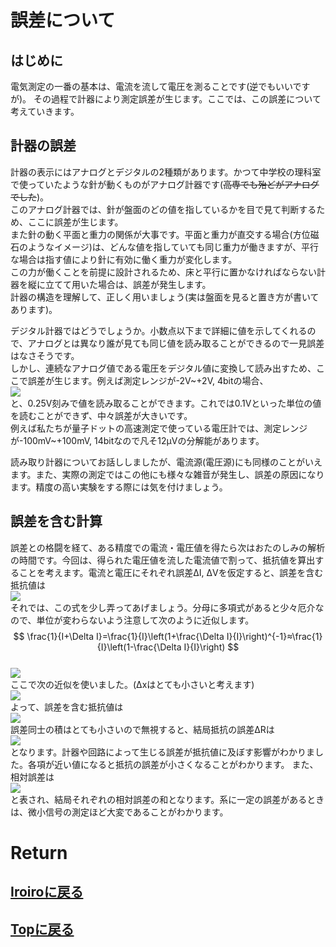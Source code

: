 # 誤差について
## はじめに
電気測定の一番の基本は、電流を流して電圧を測ることです(逆でもいいですが)。
その過程で計器により測定誤差が生じます。ここでは、この誤差について考えていきます。

## 計器の誤差
計器の表示にはアナログとデジタルの2種類があります。かつて中学校の理科室で使っていたような針が動くものがアナログ計器です(~~高専でも殆どがアナログでした~~)。<br>
このアナログ計器では、針が盤面のどの値を指しているかを目で見て判断するため、ここに誤差が生じます。<br>
また針の動く平面と重力の関係が大事です。平面と重力が直交する場合(方位磁石のようなイメージ)は、どんな値を指していても同じ重力が働きますが、平行な場合は指す値により針に有効に働く重力が変化します。<br>
この力が働くことを前提に設計されるため、床と平行に置かなければならない計器を縦に立てて用いた場合は、誤差が発生します。<br>
計器の構造を理解して、正しく用いましょう(実は盤面を見ると置き方が書いてあります)。<br>

デジタル計器ではどうでしょうか。小数点以下まで詳細に値を示してくれるので、アナログとは異なり誰が見ても同じ値を読み取ることができるので一見誤差はなさそうです。<br>
しかし、連続なアナログ値である電圧をデジタル値に変換して読み出すため、ここで誤差が生じます。例えば測定レンジが-2V~+2V, 4bitの場合、<br>
<img src="https://latex.codecogs.com/gif.latex?\bg_black&space;\fn_cs&space;{\color{DarkGreen}&space;\frac{2-(-2)}{2^{4}}=0.25}"/><br>
と、0.25V刻みで値を読み取ることができます。これでは0.1Vといった単位の値を読むことができず、中々誤差が大きいです。<br>
例えば私たちが量子ドットの高速測定で使っている電圧計では、測定レンジが-100mV~+100mV, 14bitなので凡そ12μVの分解能があります。<br>

読み取り計器についてお話ししましたが、電流源(電圧源)にも同様のことがいえます。また、実際の測定ではこの他にも様々な雑音が発生し、誤差の原因になります。精度の高い実験をする際には気を付けましょう。<br>

## 誤差を含む計算

誤差との格闘を経て、ある精度での電流・電圧値を得たら次はおたのしみの解析の時間です。今回は、得られた電圧値を流した電流値で割って、抵抗値を算出することを考えます。電流と電圧にそれぞれ誤差ΔI, ΔVを仮定すると、誤差を含む抵抗値は<br>
<img src="https://latex.codecogs.com/gif.latex?\bg_black&space;\fn_cs&space;{\color{DarkGreen}&space;R+\Delta R=\frac{V+\Delta V}{I+\Delta I}}"/><br>
それでは、この式を少し弄ってあげましょう。分母に多項式があると少々厄介なので、単位が変わらないよう注意して次のように近似します。<br>
$$ \frac{1}{I+\Delta I}=\frac{1}{I}\left(1+\frac{\Delta I}{I}\right)^{-1}≈\frac{1}{I}\left(1-\frac{\Delta I}{I}\right) $$<br>
<img src="https://latex.codecogs.com/gif.latex?\bg_black&space;\fn_cs&space;{\color{DarkGreen}&space;\frac{1}{I&plus;\Delta&space;I}=\frac{1}{I}\left(1&plus;\frac{\Delta&space;I}{I}\right)^{-1}\approx\frac{1}{I}\left(1-\frac{\Delta&space;I}{I}\right)}"/><br>
ここで次の近似を使いました。(Δxはとても小さいと考えます)<br>
<img src="https://latex.codecogs.com/gif.latex?\bg_black&space;\fn_cs&space;{\color{DarkGreen}&space;(1+\Delta x)^{n}\approx 1+n\Delta x}"/><br>
よって、誤差を含む抵抗値は<br>
<img src="https://latex.codecogs.com/gif.latex?\bg_black&space;\fn_cs&space;{\color{DarkGreen}&space;\begin{align*}&space;R&plus;\Delta&space;R&=\frac{1}{I}(1-\frac{\Delta&space;I}{I})(V&plus;\Delta&space;V)\\&space;&=\frac{V}{I}&plus;\frac{\Delta&space;V}{I}-\frac{V}{I^{2}}\Delta&space;I-\frac{\Delta&space;V&space;\Delta&space;I}{I^{2}}\end{align}}"/><br>
誤差同士の積はとても小さいので無視すると、結局抵抗の誤差ΔRは<br>
<img src="https://latex.codecogs.com/gif.latex?\bg_black&space;\fn_cs&space;{\color{DarkGreen}&space;\Delta R = \frac{\Delta V}{I}-\frac{V}{I^{2}}\Delta I}"/><br>
となります。計器や回路によって生じる誤差が抵抗値に及ぼす影響がわかりました。各項が近い値になると抵抗の誤差が小さくなることがわかります。
また、相対誤差は<br>
<img src="https://latex.codecogs.com/gif.latex?\bg_black&space;\fn_cs&space;{\color{DarkGreen}&space;|\frac{\Delta R}{R}| = |\frac{\Delta V}{V}|+|\frac{\Delta I}{I}|}"/><br>
と表され、結局それぞれの相対誤差の和となります。系に一定の誤差があるときは、微小信号の測定ほど大変であることがわかります。
# Return
## [Iroiroに戻る](../iroiro.md)
## [Topに戻る](https://motoyashinozaki.github.io/minidora/)